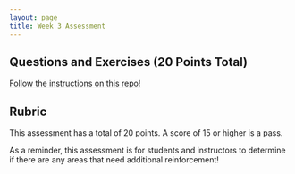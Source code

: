 ```yaml
---
layout: page
title: Week 3 Assessment
---
```


## Questions and Exercises (20 Points Total)
[Follow the instructions on this repo!](https://github.com/turingschool-examples/Mod4Week3_Assessment)

## Rubric

This assessment has a total of 20 points.  A score of 15 or higher is a pass.

As a reminder, this assessment is for students and instructors to determine if there are any areas that need additional reinforcement!

